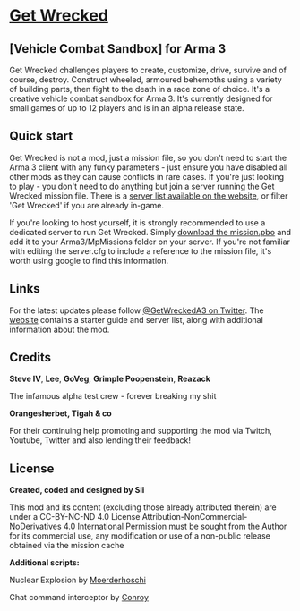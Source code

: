 # [Get Wrecked](http://getwrecked.info) 
## [Vehicle Combat Sandbox] for Arma 3 ##

Get Wrecked challenges players to create, customize, drive, survive and of course, destroy. Construct wheeled, armoured behemoths using a variety of building parts, then fight to the death in a race zone of choice. It's a creative vehicle combat sandbox for Arma 3. It's currently designed for small games of up to 12 players and is in an alpha release state.

## Quick start

Get Wrecked is not a mod, just a mission file, so you don't need to start the Arma 3 client with any funky parameters - just ensure you have disabled all other mods as they can cause conflicts in rare cases. If you're just looking to play - you don't need to do anything but join a server running the Get Wrecked mission file. There is a [server list available on the website](http://getwrecked.info#play), or filter 'Get Wrecked' if you are already in-game.

If you're looking to host yourself, it is strongly recommended to use a dedicated server to run Get Wrecked. Simply  [download the mission.pbo](http://getwrecked.info#download) and add it to your Arma3/MpMissions folder on your server. If you're not familiar with editing the server.cfg to include a reference to the mission file, it's worth using google to find this information.

## Links

For the latest updates please follow [@GetWreckedA3 on Twitter](https://twitter.com/getwreckeda3). The [website](http://getwrecked.info) contains a starter guide and server list, along with additional information about the mod.

## Credits

**Steve IV**, **Lee**, **GoVeg**, **Grimple Poopenstein**, **Reazack**

The infamous alpha test crew - forever breaking my shit 

**Orangesherbet, Tigah & co**

For their continuing help promoting and supporting the mod via Twitch, Youtube, Twitter and also lending their feedback!

## License

**Created, coded and designed by Sli**

This mod and its content (excluding those already attributed therein) are under a CC-BY-NC-ND 4.0 License
Attribution-NonCommercial-NoDerivatives 4.0 International
Permission must be sought from the Author for its commercial use, any modification or use of a non-public release obtained via the mission cache

**Additional scripts:**

Nuclear Explosion by [Moerderhoschi](http://www.armaholic.com/page.php?id=23963)

Chat command interceptor by [Conroy](http://www.armaholic.com/page.php?id=26377)
